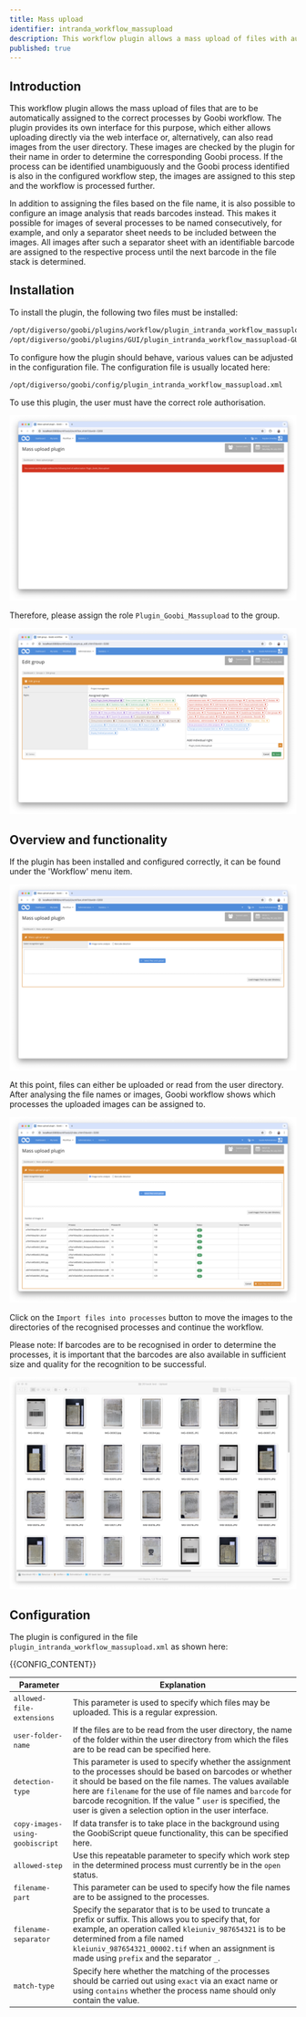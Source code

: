 ```yaml
---
title: Mass upload
identifier: intranda_workflow_massupload
description: This workflow plugin allows a mass upload of files with automatically assigned to the correct Goobi processes either on the basis of the file file names or on the basis of the analysed barcodes.
published: true
---
```


## Introduction
This workflow plugin allows the mass upload of files that are to be automatically assigned to the correct processes by Goobi workflow. The plugin provides its own interface for this purpose, which either allows uploading directly via the web interface or, alternatively, can also read images from the user directory. These images are checked by the plugin for their name in order to determine the corresponding Goobi process. If the process can be identified unambiguously and the Goobi process identified is also in the configured workflow step, the images are assigned to this step and the workflow is processed further.

In addition to assigning the files based on the file name, it is also possible to configure an image analysis that reads barcodes instead. This makes it possible for images of several processes to be named consecutively, for example, and only a separator sheet needs to be included between the images. All images after such a separator sheet with an identifiable barcode are assigned to the respective process until the next barcode in the file stack is determined.

## Installation
To install the plugin, the following two files must be installed:

```bash
/opt/digiverso/goobi/plugins/workflow/plugin_intranda_workflow_massupload.jar
/opt/digiverso/goobi/plugins/GUI/plugin_intranda_workflow_massupload-GUI.jar
```

To configure how the plugin should behave, various values can be adjusted in the configuration file. The configuration file is usually located here:

```bash
/opt/digiverso/goobi/config/plugin_intranda_workflow_massupload.xml
```

To use this plugin, the user must have the correct role authorisation.

![The plugin cannot be used without correct authorisation](screen1_en.png)

Therefore, please assign the role `Plugin_Goobi_Massupload` to the group.

![Correctly assigned role for users](screen2_en.png)


## Overview and functionality
If the plugin has been installed and configured correctly, it can be found under the 'Workflow' menu item.

![Open plugin for the upload](screen3_en.png)

At this point, files can either be uploaded or read from the user directory. After analysing the file names or images, Goobi workflow shows which processes the uploaded images can be assigned to.

![Analysed files with display of the associated processes](screen4_en.png)

Click on the `Import files into processes` button to move the images to the directories of the recognised processes and continue the workflow.

Please note: If barcodes are to be recognised in order to determine the processes, it is important that the barcodes are also available in sufficient size and quality for the recognition to be successful.

![Digitised separator sheets with barcodes for automatic recognition](screen5_en.png)


## Configuration
The plugin is configured in the file `plugin_intranda_workflow_massupload.xml` as shown here:

{{CONFIG_CONTENT}}

Parameter                       | Explanation
--------------------------------|----------------------------------------
`allowed-file-extensions`       | This parameter is used to specify which files may be uploaded. This is a regular expression.
`user-folder-name`              | If the files are to be read from the user directory, the name of the folder within the user directory from which the files are to be read can be specified here.
`detection-type`                | This parameter is used to specify whether the assignment to the processes should be based on barcodes or whether it should be based on the file names. The values available here are `filename` for the use of file names and `barcode` for barcode recognition. If the value " `user` is specified, the user is given a selection option in the user interface.
`copy-images-using-goobiscript` | If data transfer is to take place in the background using the GoobiScript queue functionality, this can be specified here.
`allowed-step`                  | Use this repeatable parameter to specify which work step in the determined process must currently be in the `open` status.
`filename-part`                 | This parameter can be used to specify how the file names are to be assigned to the processes.
`filename-separator`            | Specify the separator that is to be used to truncate a prefix or suffix. This allows you to specify that, for example, an operation called `kleiuniv_987654321` is to be determined from a file named `kleiuniv_987654321_00002.tif` when an assignment is made using `prefix` and the separator `_`.
`match-type`                    | Specify here whether the matching of the processes should be carried out using `exact` via an exact name or using `contains` whether the process name should only contain the value.
